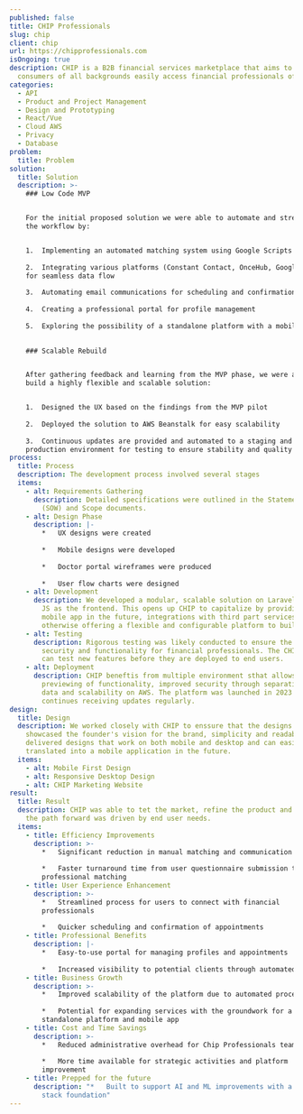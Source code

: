 ```yaml
---
published: false
title: CHIP Professionals
slug: chip
client: chip
url: https://chipprofessionals.com
isOngoing: true
description: CHIP is a B2B financial services marketplace that aims to help
  consumers of all backgrounds easily access financial professionals of color.
categories:
  - API
  - Product and Project Management
  - Design and Prototyping
  - React/Vue
  - Cloud AWS
  - Privacy
  - Database
problem:
  title: Problem
solution:
  title: Solution
  description: >-
    ### Low Code MVP


    For the initial proposed solution we were able to automate and streamline
    the workflow by:


    1.  Implementing an automated matching system using Google Scripts
        
    2.  Integrating various platforms (Constant Contact, OnceHub, Google Sheets)
    for seamless data flow
        
    3.  Automating email communications for scheduling and confirmations
        
    4.  Creating a professional portal for profile management
        
    5.  Exploring the possibility of a standalone platform with a mobile app
        

    ### Scalable Rebuild


    After gathering feedback and learning from the MVP phase, we were able to
    build a highly flexible and scalable solution:


    1.  Designed the UX based on the findings from the MVP pilot
        
    2.  Deployed the solution to AWS Beanstalk for easy scalability
        
    3.  Continuous updates are provided and automated to a staging and
    production environment for testing to ensure stability and quality
process:
  title: Process
  description: The development process involved several stages
  items:
    - alt: Requirements Gathering
      description: Detailed specifications were outlined in the Statement of Work
        (SOW) and Scope documents.
    - alt: Design Phase
      description: |-
        *   UX designs were created
            
        *   Mobile designs were developed
            
        *   Doctor portal wireframes were produced
            
        *   User flow charts were designed
    - alt: Development
      description: We developed a modular, scalable solution on Laravel PHP with Vue
        JS as the frontend. This opens up CHIP to capitalize by providing a
        mobile app in the future, integrations with third part services and
        otherwise offering a flexible and configurable platform to build on.
    - alt: Testing
      description: Rigorous testing was likely conducted to ensure the platform's
        security and functionality for financial professionals. The CHIP tram
        can test new features before they are deployed to end users.
    - alt: Deployment
      description: CHIP beneftis from multiple environment sthat allows for the
        previewing of functionality, improved security through separation of
        data and scalability on AWS. The platform was launched in 2023 and
        continues receiving updates regularly.
design:
  title: Design
  description: We worked closely with CHIP to enssure that the designs we created
    showcased the founder's vision for the brand, simplicity and readability. We
    delivered designs that work on both mobile and desktop and can easily be
    translated into a mobile application in the future.
  items:
    - alt: Mobile First Design
    - alt: Responsive Desktop Design
    - alt: CHIP Marketing Website
result:
  title: Result
  description: CHIP was able to tet the market, refine the product and ensure that
    the path forward was driven by end user needs.
  items:
    - title: Efficiency Improvements
      description: >-
        *   Significant reduction in manual matching and communication processes
            
        *   Faster turnaround time from user questionnaire submission to
        professional matching
    - title: User Experience Enhancement
      description: >-
        *   Streamlined process for users to connect with financial
        professionals
            
        *   Quicker scheduling and confirmation of appointments
    - title: Professional Benefits
      description: |-
        *   Easy-to-use portal for managing profiles and appointments
            
        *   Increased visibility to potential clients through automated matching
    - title: Business Growth
      description: >-
        *   Improved scalability of the platform due to automated processes
            
        *   Potential for expanding services with the groundwork for a
        standalone platform and mobile app
    - title: Cost and Time Savings
      description: >-
        *   Reduced administrative overhead for Chip Professionals team
            
        *   More time available for strategic activities and platform
        improvement
    - title: Prepped for the future
      description: "*   Built to support AI and ML improvements with a solid data
        stack foundation"
---
```

